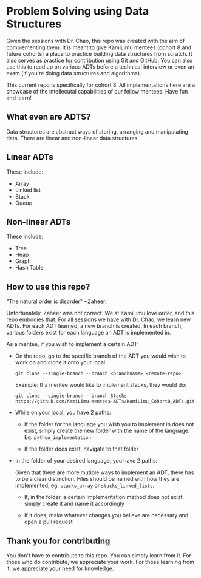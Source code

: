 # Problem Solving using Data Structures
Given the sessions with Dr. Chao, this repo was created with the aim of complementing them. It is meant to give KamiLimu mentees (cohort 8 and future cohorts) a place to practice building data structures from scratch. It also serves as practice for contribution using Git and GitHub. You can also use this to read up on various ADTs before a technical interview or even an exam (if you're doing data structures and algorithms). 

This current repo is specifically for cohort  8. All implementations here are a showcase of the intellecutal capabilities of our fellow mentees. Have fun and learn!

## What even are ADTS?
Data structures are abstract ways of storing, arranging and manipulating data. There are linear and non-linear data structures. 

## Linear ADTs
These include:
- Array
- Linked list
- Stack
- Queue


## Non-linear ADTs
These include:
- Tree
- Heap
- Graph
- Hash Table


## How to use this repo?
"The natural order is disorder" ~Zaheer. 

Unfortunately, Zaheer was not correct. We at KamiLimu love order, and this repo embodies that.
For all sessions we have with Dr. Chao, we learn new ADTs. For each ADT learned, a new branch is created. In each branch, various folders exist for each language an ADT is implemented in.

As a mentee, if you wish to implement a certain ADT:
- On the repo, go to the specific branch of the ADT you would wish to work on and clone it onto your local
    ```
    git clone --single-branch --branch <branchname> <remote-repo>
    ```
    Example: If a mentee would like to implement stacks, they would do:
    ```
    git clone --single-branch --branch Stacks https://github.com/KamiLimu-mentees-ADTs/KamiLimu_Cohort8_ADTs.git
    ``` 

- While on your local, you have 2 paths:
    
    - If the folder for the language you wish you to implement in does not exist, simply create the new folder with the name of the language. Eg. `python_implementation`

    - If the folder does exist, navigate to that folder

- In the folder of your desired language, you have 2 paths:

    Given that there are more mutiple ways to implement an ADT, there has to be a clear distinction. Files should be named with how they are implemented, eg. `stacks_array` or `stacks_linked_lists`.

    - If, in the folder, a certain implementation method does not exist, simply create it and name it accordingly

    - If it does, make whatever changes you believe are necessary and open a pull request



## Thank you for contributing
You don't have to contribute to this repo. You can simply learn from it. For those who do contribute, we appreciate your work. For those learning from it, we appreciate your need for knowledge.

